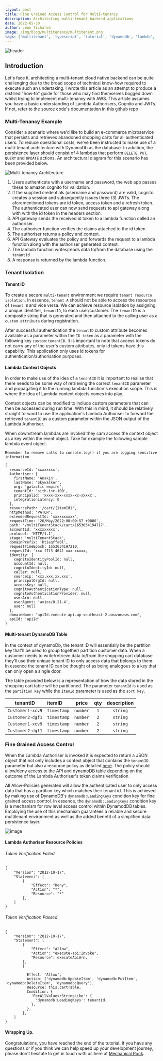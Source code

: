 ```yaml
---
layout: post
title: Fine Grained Access Control for Multi-tenancy
description: Architecting multi-tenant backend applications
date: 2022-05-30
author: Leon Ticharwa
image: /img/blog/multitenancy/multitenant.png
tags: ['multitenant', 'typescript', 'tutorial', 'dynamodb', 'lambda', 'api gateway', 'authorisation', 'authentication', 'apiGateway', 'jwt', 'json web token', 'cognito']
---
```


![header](/img/blog/multitenancy/multitenant.png)

## Introduction

Let's face it, architecting a multi-tenant cloud native backend can be quite challenging due to the broad scope of technical know-how required to execute such an undertaking. I wrote this article as an attempt to produce a distilled "how-to" guide for those who may find themselves bogged down whilst trying to implement multi-tenancy with AWS. This article assumes you have a basic understanding of Lambda Authorisers, Cognito and JWTs. If not, refer to the source code's documentation in this [github repo](https://github.com/MechanicalRock/Multitenancy-AuthorizationAuthentication)

### Multi-Tenancy Example

Consider a scenario where we'd like to build an e-commerce microservice that persists and retrieves abandoned shopping carts for all authenticated users. To reduce operational costs, we've been instructed to make use of a multi-tenant architecture with DynamoDb as the database. In addition, the persistence layer should consist of 4 lambdas that perform `DELETE`, `PUT`, `QUERY` and `UPDATE` actions. An architectural diagram for this scenario has been provided below.

![Multi-tenancy Architecture ](/img/blog/multitenancy/architecture.png)

1. Users authenticate with a username and password, the web app passes these to amazon cognito for validation.
2. If the supplied credentials (username and password) are valid, cognito creates a session and subsequently issues three (3) JWTs. The aforementioned tokens are id token, access token and a refresh token. The authenticated user can now send requests to api gateway along with with the id token in the headers section.
3. API gateway sends the received id token to a lambda function called an authoriser.
4. The authoriser function verifies the claims attached to the id token.
5. The authoriser returns a policy and context.
6. API Gateway evaluates the policy and forwards the request to a lambda function along with the authoriser generated context.
7. The lambda function writes/reads data to/from the database using the `tenantId`
8. A response is returned by the lambda function.

### Tenant Isolation

#### Tenant ID

To create a secure `multi-tenant` environment we require `tenant resource isolation`. In essence, `tenant A` should not be able to access the resources of `tenant B` and vice versa. We can achieve resource isolation by assigning a unique identifier, `tenantID`, to each user/customer. The `tenantID` is a composite string that is generated and then attached to the calling user as a `custom attribute` during registration.

After successful authentication the `tenantID` custom attribute becomes available as a parameter within the `ID token` as a parameter with the following key `custom:tenantID`. It is important to note that access tokens do not carry any of the user's custom attributes, only id tokens have this capability. This application only uses id tokens for authentication/authorisation purposes.

#### Lambda Context Objects

In order to make use of the idea of a `tenantID` it is important to realise that there needs to be some way of retrieving the correct `tenantID` parameter and propagating it to the running lambda function's execution scope. This is where the idea of Lambda context objects comes into play.

Context objects can be modified to include custom parameters that can then be accessed during run time. With this in mind, it should be relatively straight forward to use the application's Lambda Authoriser to forward the retrieved `tenantID` as a custom parameter within the JSON output of the Lambda Authoriser.

When downstream lambdas are invoked they cam access the context object as a key within the event object. Take for example the following sample lambda event object.

`Remember to remove calls to console.log() if you are logging sensitive information `

```
{
  resourceId: 'xxxxxxxx',
  Authoriser: {
    firstName: 'Anakin',
    lastName: 'Skywalker',
    org: 'galactic empire',
    tenantId: 'sith-inc-100',
    principalId: 'xxxx-xxx-xxxx-xx-xxxxx',
    integrationLatency: 0
  },
  resourcePath: '/cart/{itemId}',
  httpMethod: 'PATCH',
  extendedRequestId: 'xxxxxxxxxx',
  requestTime: '20/May/2022:08:09:57 +0000',
  path: '/multiTenantStack/cart/1653034194717',
  accountId: 'xxxxxxxxx',
  protocol: 'HTTP/1.1',
  stage: 'multiTenantStack',
  domainPrefix: 'htieqffa0l',
  requestTimeEpoch: 1653034197210,
  requestId: 'xxx-f7f3-4641-xxx-xxxxx,
  identity: {
    cognitoIdentityPoolId: null,
    accountId: null,
    cognitoIdentityId: null,
    caller: null,
    sourceIp: 'xxx.xxx.xx.xxx',
    principalOrgId: null,
    accessKey: null,
    cognitoAuthenticationType: null,
    cognitoAuthenticationProvider: null,
    userArn: null,
    userAgent: 'axios/0.21.4',
    user: null
  },
  domainName: 'apiId.execute-api.ap-southeast-2.amazonaws.com',
  apiId: 'apiId'
}
```

#### Multi-tenant DynamoDB Table

In the context of dynamoDb, the tenant ID will essentially be the partition key that'll be used to group together/ partition customer data. When a customer needs to write/retrieve data to/from the shopping cart database they'll use their unique tenant ID to only access data that belongs to them. In essence the tenant ID can be thought of as being analogous to a key that can only open a single door.

The table provided below is a representation of how the data stored in the shopping cart table will be partitioned. The parameter `tenantId` is used as the `partition key` while the `itemId` parameter is used as the `sort key`.

|     tenantID     | itemID      |  price   | qty | description |
| :--------------: | :---------- | :------: | :-: | :---------: |
| `Customer1-xcv9` | `timestamp` | `number` | `1` |  `string`   |
| `Customer2-dgf1` | `timestamp` | `number` | `2` |  `string`   |
| `Customer1-xcv9` | `timestamp` | `number` | `2` |  `string`   |
| `Customer2-dgf1` | `timestamp` | `number` | `2` |  `string`   |

### Fine Grained Access Control

When the Lambda Authoriser is invoked it is expected to return a JSON object that not only includes a context object that contains the `tenantID` parameter but also a resource policy as detailed [here](#lambda-Authoriser-output-sample). The policy should allow/deny access to the API and dynamoDB table depending on the outcome of the Lambda Authoriser's token claims verification.

All Allow-Policies generated will allow the authenticated user to only access data that has a partition key which matches their tenant id. This is achieved by making use of DynamoDB's `dynamodb:LeadingKeys` condition key for fine grained access control.
In essence, the `dynamodb:LeadingKeys` condition key is a mechanism for row level access control within DynamodDB tables. Employing the use of this mechanism guarantees a reliable and secure multitenant environment as well as the added benefit of a simplified data persistence layer.

![image](/img/blog/multitenancy/dynamdbFineGrainedAccess.png)

#### Lambda Authoriser Resource Policies

###### Token Verification Failed

```
{
    "Version": "2012-10-17",
    "Statement": [
        {
            "Effect": "Deny",
            "Action": "*",
            "Resource": "*"
        },
    ]
}
```

###### Token Verification Passed

```
{
    "Version": "2012-10-17",
    "Statement": [
        {
            "Effect": "Allow",
            "Action": "execute-api:Invoke",
            "Resource": executeApiArn,
        },
        {

          Effect: 'Allow',
          Action: ['dynamodb:UpdateItem', 'dynamodb:PutItem', 'dynamodb:DeleteItem', 'dynamodb:Query'],
          Resource: this.cartTable,
          Condition: {
            'ForAllValues:StringLike': {
              'dynamodb:LeadingKeys': tenantId,
            },
          },
        },
    ]
}
```

#### Wrapping Up.

Congratulations, you have reached the end of the tutorial. If you have any questions or if you think we can help speed up your development journey, please don't hesitate to get in touch with us here at [Mechanical Rock](<(https://www.mechanicalrock.io/lets-get-started/)>).
